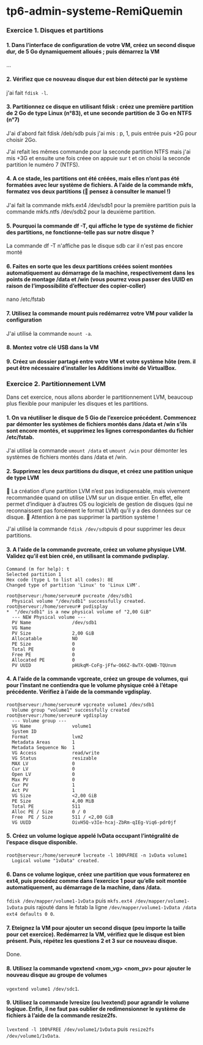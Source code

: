 # tp6-admin-systeme-RemiQuemin
### Exercice 1. Disques et partitions

#### 1. Dans l’interface de configuration de votre VM, créez un second disque dur, de 5 Go dynamiquement alloués ; puis démarrez la VM
...

#### 2. Vérifiez que ce nouveau disque dur est bien détecté par le système
j'ai fait `fdisk -l`.

#### 3. Partitionnez ce disque en utilisant fdisk : créez une première partition de 2 Go de type Linux (n°83), et une seconde partition de 3 Go en NTFS (n°7)
J'ai d'abord fait fdisk /deb/sdb puis j'ai mis : p, 1, puis entrée puis +2G pour choisir 2Go.

J'ai refait les mêmes commande pour la seconde partition NTFS mais j'ai mis +3G et ensuite une fois créee on appuie sur t et on choisi la seconde partition le numéro 7 (NTFS).

#### 4. A ce stade, les partitions ont été créées, mais elles n’ont pas été formatées avec leur système de fichiers. A l’aide de la commande mkfs, formatez vos deux partitions ( pensez à consulter le manuel !)
J'ai fait la commande mkfs.ext4 /dev/sdb1 pour la première partition puis la commande mkfs.ntfs /dev/sdb2 pour la deuxième partition.

#### 5. Pourquoi la commande df -T, qui affiche le type de système de fichier des partitions, ne fonctionne-telle pas sur notre disque ?
La commande df -T n'affiche pas le disque sdb car il n'est pas encore monté

#### 6. Faites en sorte que les deux partitions créées soient montées automatiquement au démarrage de la machine, respectivement dans les points de montage /data et /win (vous pourrez vous passer des UUID en raison de l’impossibilité d’effectuer des copier-coller)
nano /etc/fstab

#### 7. Utilisez la commande mount puis redémarrez votre VM pour valider la configuration
J'ai utilisé la commande `mount -a`.
#### 8. Montez votre clé USB dans la VM

#### 9. Créez un dossier partagé entre votre VM et votre système hôte (rem. il peut être nécessaire d’installer les Additions invité de VirtualBox.

### Exercice 2. Partitionnement LVM
Dans cet exercice, nous allons aborder le partitionnement LVM, beaucoup plus flexible pour manipuler les disques et les partitions.
#### 1. On va réutiliser le disque de 5 Gio de l’exercice précédent. Commencez par démonter les systèmes de fichiers montés dans /data et /win s’ils sont encore montés, et supprimez les lignes correspondantes du fichier /etc/fstab.
J'ai utilisé la commande `umount /data` et `umount /win` pour démonter les systèmes de fichiers montés dans /data et /win.
#### 2. Supprimez les deux partitions du disque, et créez une patition unique de type LVM
 La création d’une partition LVM n’est pas indispensable, mais vivement recommandée quand on utilise LVM sur un disque entier. En effet, elle permet d’indiquer à d’autres OS ou logiciels de gestion de disques (qui ne reconnaissent pas forcément le format LVM) qu’il y a des données sur ce disque.
 Attention à ne pas supprimer la partition système !

J'ai utilisé la commande `fdisk /dev/sdb`puis d pour supprimer les deux partitions.  

#### 3. A l’aide de la commande pvcreate, créez un volume physique LVM. Validez qu’il est bien créé, en utilisant la commande pvdisplay.
``` 
Command (m for help): t
Selected partition 1
Hex code (type L to list all codes): 8E
Changed type of partition 'Linux' to 'Linux LVM'.
```

```
root@serveur:/home/serveur# pvcreate /dev/sdb1
  Physical volume "/dev/sdb1" successfully created.
root@serveur:/home/serveur# pvdisplay
*  "/dev/sdb1" is a new physical volume of "2,00 GiB"
  --- NEW Physical volume ---
  PV Name               /dev/sdb1
  VG Name
  PV Size               2,00 GiB
  Allocatable           NO
  PE Size               0
  Total PE              0
  Free PE               0
  Allocated PE          0
  PV UUID               pHUkqM-CoFg-jFfw-O66Z-8wTX-QQWB-TQUnvm
  ```
  
#### 4. A l’aide de la commande vgcreate, créez un groupe de volumes, qui pour l’instant ne contiendra que le volume physique créé à l’étape précédente. Vérifiez à l’aide de la commande vgdisplay.
```
root@serveur:/home/serveur# vgcreate volume1 /dev/sdb1
  Volume group "volume1" successfully created
root@serveur:/home/serveur# vgdisplay
  --- Volume group ---
  VG Name               volume1
  System ID
  Format                lvm2
  Metadata Areas        1
  Metadata Sequence No  1
  VG Access             read/write
  VG Status             resizable
  MAX LV                0
  Cur LV                0
  Open LV               0
  Max PV                0
  Cur PV                1
  Act PV                1
  VG Size               <2,00 GiB
  PE Size               4,00 MiB
  Total PE              511
  Alloc PE / Size       0 / 0
  Free  PE / Size       511 / <2,00 GiB
  VG UUID               OivH5Q-v3Ie-hcaj-ZbRm-qIEg-Viq6-pdr0jf
  ```
#### 5. Créez un volume logique appelé lvData occupant l’intégralité de l’espace disque disponible.
```
root@serveur:/home/serveur# lvcreate -l 100%FREE -n 1vData volume1
  Logical volume "1vData" created.
  ```
#### 6. Dans ce volume logique, créez une partition que vous formaterez en ext4, puis procédez comme dans l’exercice 1 pour qu’elle soit montée automatiquement, au démarrage de la machine, dans /data.
`fdisk /dev/mapper/volume1-1vData` puis `mkfs.ext4 /dev/mapper/volume1-1vData` puis rajouté dans le fstab la ligne `/dev/mapper/volume1-1vData /data ext4 defaults 0 0`.

#### 7. Eteignez la VM pour ajouter un second disque (peu importe la taille pour cet exercice). Redémarrez la VM, vérifiez que le disque est bien présent. Puis, répétez les questions 2 et 3 sur ce nouveau disque.
Done.

#### 8. Utilisez la commande vgextend <nom_vg> <nom_pv> pour ajouter le nouveau disque au groupe de volumes
`vgextend volume1 /dev/sdc1`.

#### 9. Utilisez la commande lvresize (ou lvextend) pour agrandir le volume logique. Enfin, il ne faut pas oublier de redimensionner le système de fichiers à l’aide de la commande resize2fs.
`lvextend -l 100%FREE /dev/volume1/1vData` puis `resize2fs /dev/volume1/1vData`.
